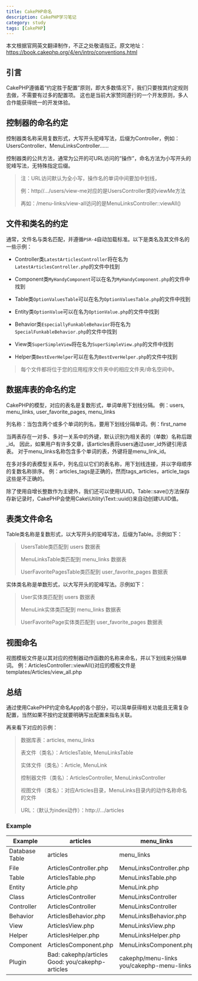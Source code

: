 ```yaml
---
title: CakePHP命名
description: CakePHP学习笔记
category: study
tags: [CakePHP]
---
```


本文根据官网英文翻译制作，不正之处敬请指正。原文地址：<https://book.cakephp.org/4/en/intro/conventions.html>

## 引言

CakePHP遵循着“约定胜于配置”原则，即大多数情况下，我们只要按其约定规则去做，不需要有过多的配置项。
这也是当前大家赞同遵行的一个开发原则，多人合作能获得统一的开发体验。

## 控制器的命名约定

控制器类名称采用复数形式，大写开头驼峰写法，后缀为Controller，例如：UsersController、MenuLinksController……

控制器类的公共方法，通常为公开的可URL访问的“操作”，命名方法为小写开头的驼峰写法，无特殊指定后缀。

> 注：URL访问默认为全小写，操作名的单词中间要加中划线，
> 
> 例：http//.../users/view-me对应的是UsersController类的viewMe方法
> 
> 再如：/menu-links/view-all访问的是MenuLinksController::viewAll()

## 文件和类名的约定

通常，文件名与类名匹配，并遵循`PSR-4`自动加载标准。以下是类名及其文件名的一些示例：

- Controller类`LatestArticlesController`将在名为`LatestArticlesController.php`的文件中找到

- Component类`MyHandyComponent`可以在名为`MyHandyComponent.php`的文件中找到

- Table类`OptionValuesTable`可以在名为`OptionValuesTable.php`的文件中找到

- Entity类`OptionValue`可以在名为`OptionValue.php`的文件中找到

- Behavior类`EspeciallyFunkableBehavior`将在名为`SpecialFunkableBehavior.php`的文件中找到

- View类`SuperSimpleView`将在名为`SuperSimpleView.php`的文件中找到

- Helper类`BestEverHelper`可以在名为`BestEverHelper.php`的文件中找到

> 每个文件都将位于您的应用程序文件夹中的相应文件夹/命名空间中。

## 数据库表的命名约定

CakePHP的模型，对应的表名是复数形式，单词单用下划线分隔。
例：users, menu_links, user_favorite_pages, menu_links

列名称：当包含两个或多个单词的列名，要用下划线分隔单词。例：first_name

当两表存在一对多、多对一关系中的外键，默认识别为相关表的（单数）名称后跟_id。
因此，如果用户有许多文章，该articles表将users通过user_id外键引用该表。
对于menu_links名称包含多个单词的表，外键将是menu_link_id。

在多对多的表模型关系中，列名应以它们的表名称，用下划线连接，并以字母顺序的复数名称排序。
例：articles_tags是正确的，然而tags_articles，article_tags这些是不正确的。

除了使用自增长整数作为主键外，我们还可以使用UUID。Table::save()方法保存存新记录时，CakePHP会使用Cake\Utility\Text::uuid()来自动创建UUID值。

## 表类文件命名

Table类名称是复数形式，以大写开头的驼峰写法，后缀为Table。示例如下：

> UsersTable类匹配到 users 数据表
> 
> MenuLinksTable类匹配到 menu_links 数据表
> 
> UserFavoritePagesTable类匹配到 user_favorite_pages 数据表

实体类名称是单数形式，以大写开头的驼峰写法。示例如下：

> User实体类匹配到 users 数据表
> 
> MenuLink实体类匹配到 menu_links 数据表
> 
> UserFavoritePage实体类匹配到 user_favorite_pages 数据表

## 视图命名

视图模板文件是以其对应的控制器动作函数的名称来命名，并以下划线来分隔单词。
例：ArticlesController::viewAll()对应的模板文件是 templates/Articles/view_all.php

## 总结

通过使用CakePHP约定命名App的各个部分，可以简单获得相关功能且无需复杂配置，当然如果不按约定就要明确写出配置来指名关联。

再来看下对应的示例：

> 数据库表：articles, menu_links
> 
> 表文件（类名）：ArticlesTable, MenuLinksTable
> 
> 实体文件（类名）：Article, MenuLink
> 
> 控制器文件（类名）：ArticlesController, MenuLinksController
> 
> 视图文件（类名）：对应Articles目录，MenuLinks目录内的动作名称命名的文件
> 
> URL：（默认为index动作）：http://.../articles

### Example

| 	Example	 | 	articles	 | 	menu_links	 |
| 	-------	 | 	-------	 | 	-------	 |
| 	Database Table	 | 	articles	 | 	menu_links	 |
| 	File	 | 	ArticlesController.php	 | 	MenuLinksController.php	 |
| 	Table	 | 	ArticlesTable.php	 | 	MenuLinksTable.php	 |
| 	Entity	 | 	Article.php	 | 	MenuLink.php	 |
| 	Class	 | 	ArticlesController	 | 	MenuLinksController	 |
| 	Controller	 | 	ArticlesController	 | 	MenuLinksController	 |
| 	Behavior	 | 	ArticlesBehavior.php	 | 	MenuLinksBehavior.php	 |
| 	View	 | 	ArticlesView.php	 | 	MenuLinksView.php	 |
| 	Helper	 | 	ArticlesHelper.php	 | 	MenuLinksHelper.php	 |
| 	Component	 | 	ArticlesComponent.php	 | 	MenuLinksComponent.php	 |
| 	Plugin	 | 	Bad: cakephp/articles <br>Good: you/cakephp-articles	 | 	cakephp/menu-links you/cakephp-menu-links	 |




